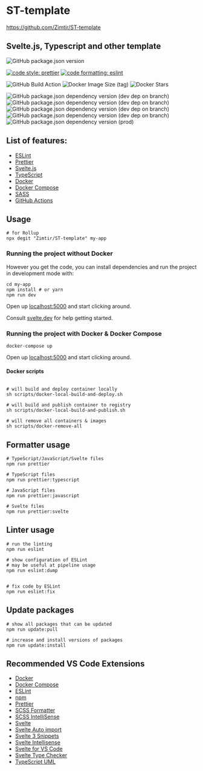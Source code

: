 # ST-template

https://github.com/Zimtir/ST-template

## Svelte.js, Typescript and other template

![GitHub package.json version](https://img.shields.io/github/package-json/v/Zimtir/ST-template)

[![code style: prettier](https://img.shields.io/badge/code_style-prettier-ff69b4.svg?style=flat-square)](https://github.com/prettier/prettier)
[![code formatting: eslint](https://img.shields.io/badge/code%20linter-eslint-brightgreen?style=flat-square)](https://github.com/eslint/eslint)

![GitHub Build Action](https://github.com/Zimtir/ST-template/workflows/build%20and%20publish/badge.svg)
![Docker Image Size (tag)](https://img.shields.io/docker/image-size/9e3u2f0b1/st-template/latest?logo=Docker)
![Docker Stars](https://img.shields.io/docker/stars/9e3u2f0b1/st-template?logo=Docker)

![GitHub package.json dependency version (dev dep on branch)](https://img.shields.io/github/package-json/dependency-version/Zimtir/ST-template/dev/rollup?color=green&logo=Rollup)
![GitHub package.json dependency version (dev dep on branch)](https://img.shields.io/github/package-json/dependency-version/Zimtir/ST-template/dev/svelte?color=green)
![GitHub package.json dependency version (dev dep on branch)](https://img.shields.io/github/package-json/dependency-version/Zimtir/ST-template/dev/eslint?color=green)
![GitHub package.json dependency version (dev dep on branch)](https://img.shields.io/github/package-json/dependency-version/Zimtir/ST-template/dev/prettier?color=green)
![GitHub package.json dependency version (prod)](https://img.shields.io/github/package-json/dependency-version/Zimtir/ST-template/typescript?color=green)

## List of features:

- [ESLint](https://eslint.org/)
- [Prettier](https://prettier.io/)
- [Svelte.js](https://svelte.dev/)
- [TypeScript](https://www.typescriptlang.org/)
- [Docker](https://www.docker.com/)
- [Docker Compose](https://docs.docker.com/compose/)
- [SASS](https://sass-lang.com/documentation)
- [GitHub Actions](https://docs.github.com/en/actions)

## Usage

```shell
# for Rollup
npx degit "Zimtir/ST-template" my-app
```

### Running the project without Docker

However you get the code, you can install dependencies and run the project in development mode with:

```shell
cd my-app
npm install # or yarn
npm run dev
```

Open up [localhost:5000](http://localhost:5000) and start clicking around.

Consult [svelte.dev](https://svelte.dev) for help getting started.

### Running the project with Docker & Docker Compose

```shell
docker-compose up
```

Open up [localhost:5000](http://localhost:5000) and start clicking around.

#### Docker scripts

```shell

# will build and deploy container locally
sh scripts/docker-local-build-and-deploy.sh

# will build and publish container to registry
sh scripts/docker-local-build-and-publish.sh

# will remove all containers & images
sh scripts/docker-remove-all
```

## Formatter usage

```shell
# TypeScript/JavaScript/Svelte files
npm run prettier

# TypeScript files
npm run prettier:typescript

# JavaScript files
npm run prettier:javascript

# Svelte files
npm run prettier:svelte
```

## Linter usage

```shell
# run the linting
npm run eslint

# show configuration of ESLint
# may be useful at pipeline usage
npm run eslint:dump


# fix code by ESLint
npm run eslint:fix
```

## Update packages

```shell
# show all packages that can be updated
npm run update:pull

# increase and install versions of packages
npm run update:install
```

## Recommended VS Code Extensions

- [Docker](https://marketplace.visualstudio.com/items?itemName=ms-azuretools.vscode-docker)
- [Docker Compose](https://marketplace.visualstudio.com/items?itemName=p1c2u.docker-compose)
- [ESLint](https://marketplace.visualstudio.com/items?itemName=dbaeumer.vscode-eslint)
- [npm](https://marketplace.visualstudio.com/items?itemName=eg2.vscode-npm-script)
- [Prettier](https://marketplace.visualstudio.com/items?itemName=esbenp.prettier-vscode)
- [SCSS Formatter](https://marketplace.visualstudio.com/items?itemName=sibiraj-s.vscode-scss-formatter)
- [SCSS IntelliSense](https://marketplace.visualstudio.com/items?itemName=mrmlnc.vscode-scss)
- [Svelte](https://marketplace.visualstudio.com/items?itemName=JamesBirtles.svelte-vscode)
- [Svelte Auto import](https://marketplace.visualstudio.com/items?itemName=pivaszbs.svelte-autoimport)
- [Svelte 3 Snippets](https://marketplace.visualstudio.com/items?itemName=fivethree.vscode-svelte-snippets)
- [Svelte Intellisense](https://marketplace.visualstudio.com/items?itemName=ardenivanov.svelte-intellisense)
- [Svelte for VS Code](https://marketplace.visualstudio.com/items?itemName=svelte.svelte-vscode)
- [Svelte Type Checker](https://marketplace.visualstudio.com/items?itemName=halfnelson.svelte-type-checker-vscode)
- [TypeScript UML](https://marketplace.visualstudio.com/items?itemName=myxvisual.vscode-ts-uml)
